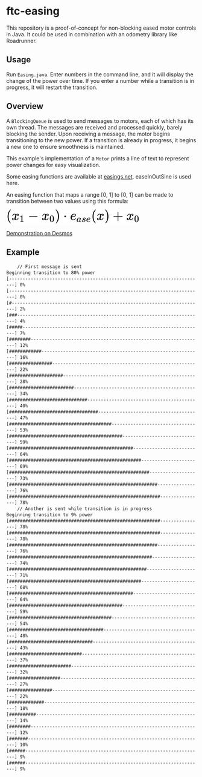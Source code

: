 # ftc-easing

This repository is a proof-of-concept for non-blocking eased motor controls in
Java. It could be used in combination with an odometry library like Roadrunner.

## Usage

Run `Easing.java`. Enter numbers in the command line, and it will display the
change of the power over time. If you enter a number while a transition is in
progress, it will restart the transition.

## Overview

A `BlockingQueue` is used to send messages to motors, each of which has its own
thread. The messages are received and processed quickly, barely blocking the
sender. Upon receiving a message, the motor begins
transitioning to the new power. If a transition is already in progress, it
begins a new one to ensure smoothness is maintained.

This example's implementation of a `Motor` prints a line of text to represent
power changes for easy visualization.

Some easing functions are available at [easings.net](https://easings.net).
easeInOutSine is used here.

An easing function that maps a range [0, 1] to [0, 1] can be made to transition
between two values using this formula:

![math](math.svg)

[Demonstration on Desmos](https://www.desmos.com/calculator/5xyatl4dun)

## Example

```text
    // First message is sent
Beginning transition to 80% power
[------------------------------------------------------------------------] 0%
[------------------------------------------------------------------------] 0%
[#-----------------------------------------------------------------------] 2%
[###---------------------------------------------------------------------] 4%
[#####-------------------------------------------------------------------] 7%
[########----------------------------------------------------------------] 12%
[############------------------------------------------------------------] 16%
[################--------------------------------------------------------] 22%
[####################----------------------------------------------------] 28%
[########################------------------------------------------------] 34%
[#############################-------------------------------------------] 40%
[#################################---------------------------------------] 47%
[######################################----------------------------------] 53%
[##########################################------------------------------] 59%
[##############################################--------------------------] 64%
[#################################################-----------------------] 69%
[####################################################--------------------] 73%
[#######################################################-----------------] 76%
[########################################################----------------] 78%
    // Another is sent while transition is in progress
Beginning transition to 9% power
[########################################################----------------] 78%
[########################################################----------------] 78%
[#######################################################-----------------] 76%
[#####################################################-------------------] 74%
[###################################################---------------------] 71%
[#################################################-----------------------] 68%
[##############################################--------------------------] 64%
[##########################################------------------------------] 59%
[######################################----------------------------------] 54%
[###################################-------------------------------------] 48%
[###############################-----------------------------------------] 43%
[###########################---------------------------------------------] 37%
[#######################-------------------------------------------------] 32%
[###################-----------------------------------------------------] 27%
[################--------------------------------------------------------] 22%
[#############-----------------------------------------------------------] 18%
[##########--------------------------------------------------------------] 14%
[########----------------------------------------------------------------] 12%
[#######-----------------------------------------------------------------] 10%
[######------------------------------------------------------------------] 9%
[######------------------------------------------------------------------] 9%
```
